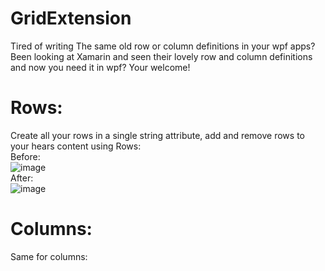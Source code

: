 # GridExtension
Tired of writing The same old row or column definitions in your wpf apps?
Been looking at Xamarin and seen their lovely row and column definitions and now you need it in wpf?
Your welcome!

# Rows:
Create all your rows in a single string attribute, add and remove rows to your hears content using Rows:  
Before:  
![image](https://user-images.githubusercontent.com/1180191/112758668-c6312f80-8fef-11eb-97b8-359a2bb52e4b.png)  
After:  
![image](https://user-images.githubusercontent.com/1180191/112758737-2a53f380-8ff0-11eb-918b-f49fafdb9c86.png)


# Columns:
Same for columns:

